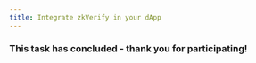 ```yaml
---
title: Integrate zkVerify in your dApp
---
```


### This task has concluded - thank you for participating!